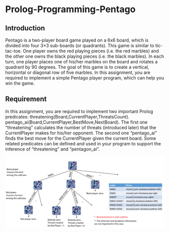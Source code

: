 # Prolog-Programming-Pentago

## Introduction
Pentago is a two-player board game played on a 6x6 board, which is divided into four 3×3
sub-boards (or quadrants). This game is similar to tic-tac-toe. One player owns the red
playing pieces (i.e. the red marbles) and the other one owns the black playing pieces (i.e.
the black marbles). In each turn, one player places one of his/her marbles on the board
and rotates a quadrant by 90 degrees. The goal of this game is to create a vertical,
horizontal or diagonal row of five marbles.
In this assignment, you are required to implement a simple Pentago player program,
which can help you win the game.
## Requirement
In this assignment, you are required to implement two important Prolog predicates:
threatening(Board,CurrentPlayer,ThreatsCount).
pentago_ai(Board,CurrentPlayer,BestMove,NextBoard).
The first one “threatening” calculates the number of threats (introduced later) that the
CurrentPlayer makes for his/her opponent. The second one “pentago_ai” finds the best
move for the CurrentPlayer given the current board. Some related predicates can be
defined and used in your program to support the inference of “threatening” and
“pentagon_ai”.

![Project Image](https://github.com/fe7ng654123/Prolog-Programming-Pentago/blob/main/prolog.png?raw=true)
